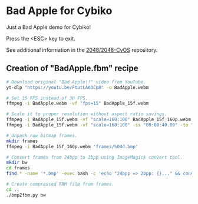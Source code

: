 Bad Apple for Cybiko
====================

Just a Bad Apple demo for Cybiko!

Press the \<ESC\> key to exit.

See additional information in the [2048/2048-CyOS](https://github.com/EXL/2048/tree/master/2048-CyOS) repository.

## Creation of "BadApple.fbm" recipe

```bash
# Download original "Bad Apple!!" video from YouTube.
yt-dlp "https://youtu.be/FtutLA63Cp8" -o BadApple.webm

# Set 15 FPS instead of 30 FPS.
ffmpeg -i BadApple.webm -vf "fps=15" BadApple_15f.webm

# Scale it to proper resolution without aspect ratio savings.
ffmpeg -i BadApple_15f.webm -vf "scale=160:100" BadApple_15f_160p.webm
ffmpeg -i BadApple_15f.webm -vf "scale=160:100" -ss "00:00:40.00" -to "00:00:56.00" BadApple_15f_160p.webm

# Unpack raw bitmap frames.
mkdir frames
ffmpeg -i BadApple_15f_160p.webm 'frames/%04d.bmp'

# Convert frames from 24bpp to 2bpp using ImageMagick convert tool.
mkdir bw
cd frames
find * -name '*.bmp' -exec bash -c 'echo "24bpp => 2bpp: {}..." && convert {} -depth 2 ../bw/bw_{}.png' \;

# Create compressed FBM file from frames.
cd ..
./bmp2fbm.py bw
```
